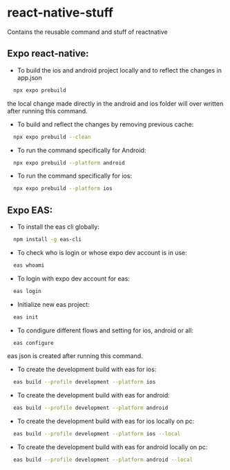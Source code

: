 # react-native-stuff
Contains the reusable command and stuff of reactnative

## Expo react-native:
- To build the ios and android project locally and to reflect the changes in app.json
```bash
  npx expo prebuild
```
  the local change made directly in the android and ios folder will over written after running this command.

- To build and reflect the changes by removing previous cache:
```bash
  npx expo prebuild --clean
```
  
- To run the command specifically for Android:
```bash
  npx expo prebuild --platform android
```

- To run the command specifically for ios:
```bash
  npx expo prebuild --platform ios
```
  
## Expo EAS:
- To install the eas cli globally:
```bash
  npm install -g eas-cli
```

- To check who is login or whose expo dev account is in use:
```bash
  eas whoami
```

- To login with expo dev account for eas:
```bash
  eas login
```

- Initialize new eas project:
```bash
  eas init
```

- To condigure different flows and setting for ios, android or all:
```bash
  eas configure
```
  eas json is created after running this command.

- To create the development build with eas for ios:
```bash
  eas build --profile development --platform ios
```

- To create the development build with eas for android:
```bash
  eas build --profile development --platform android
```

- To create the development build with eas for ios locally on pc:
```bash
  eas build --profile development --platform ios --local
```

- To create the development build with eas for android locally on pc:
```bash
  eas build --profile development --platform android --local
```

